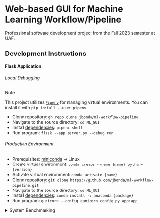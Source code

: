 # Web-based GUI for Machine Learning Workflow/Pipeline

Professional software development project from the Fall 2023 semester at UAF.

## Development Instructions

#### Flask Application

###### Local Debugging

> [!NOTE]
> This project utilizes [`Pipenv`](https://pipenv.pypa.io/en/latest/) for managing virtual environments.
> You can install it with `pip install --user pipenv`.

- Clone repository: `gh repo clone jbonda/ml-workflow-pipeline`
- Navigate to the source directory: `cd ML_GUI`
- Install [dependencies](ML_GUI/Pipfile): `pipenv shell`
- Run program: `flask --app server.py --debug run`

###### Production Environment

- Prerequisites: [miniconda](https://docs.conda.io/projects/miniconda/en/latest/) → Linux
- Create virtual environment: `conda create --name {name} python={version}`
- Activate virtual environment: `conda activate {name}`
- Clone repository: `git clone https://github.com/jbonda/ml-workflow-pipeline.git`
- Navigate to the source directory: `cd ML_GUI`
- Install [dependencies](ML_GUI/Pipfile): `conda install -c anaconda {package}`
- Run program: `gunicorn --config gunicorn_config.py app:app`

<details>
<summary>System Benchmarking</summary>

###### Node.js

- Navigate to the source directory: `cd benchmark/src`
- Install dependencies: `npm i`
- Run the development script: `npm run devstart`

###### Hybrid

- Supplementary resources are available within the [`benchmark`](https://github.com/jbonda/ml-workflow-pipeline/tree/main/benchmark) directory.

###### .NET

- [ML.NET Tutorial - Get started in 10 minutes](https://dotnet.microsoft.com/en-us/learn/ml-dotnet/get-started-tutorial/intro)

## Project Diagrams

![PERT/CPM Chart](docs/PERT_CPM_Chart.svg)

</details>
